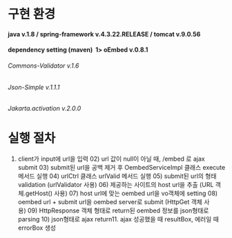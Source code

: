 # 구현 환경
#### java v.1.8 / spring-framework v.4.3.22.RELEASE / tomcat v.9.0.56
#### dependency setting (maven)  1> oEmbed v.0.8.1
###### Commons-Validator v.1.6
###### Json-Simple v.1.1.1
###### Jakarta.activation v.2.0.0

# 실행 절차 
01) client가 input에 url을 입력 02) url 값이 null이 아닐 때, /embed 로 ajax submit 03) submit된 url을 공백 제거 후 OembedServiceImpl 클래스 execute 메서드 실행 04) urlCtrl 클래스 urlValid 메서드 실행 05) submit된 url의 형태 validation (urlValidator 사용) 06) 제공하는 사이트의 host url을 추출 (URL 객체.getHost() 사용) 07) host url에 맞는 oembed url을 vo객체에 setting 08) oembed url + submit url을 oembed server로 submit (HttpGet 객체 사용) 09) HttpResponse 객체 형태로 return된 oembed 정보를 json형태로 parsing 10) json형태로 ajax return11. ajax 성공했을 때 resultBox, 에러일 때 errorBox 생성
